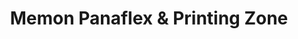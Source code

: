 ---
title: "Memon Panaflex & Printing Zone"
url: /karachi/memon-panaflex-and-printing-zone/
shop: copyshop
---